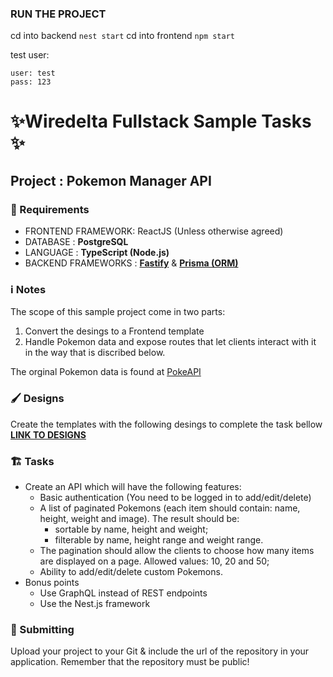 ### RUN THE PROJECT
cd into backend
`nest start`
cd into frontend
`npm start`

test user:
```
user: test
pass: 123
```

# ✨Wiredelta Fullstack Sample Tasks ✨
## Project : Pokemon Manager API

### 🚨 Requirements
- FRONTEND FRAMEWORK: ReactJS (Unless otherwise agreed)
- DATABASE : **PostgreSQL**
- LANGUAGE : **TypeScript (Node.js)**
- BACKEND FRAMEWORKS : **[Fastify](https://www.npmjs.com/package/fastify)** & **[Prisma (ORM)](https://www.prisma.io/)**

### ℹ️ Notes
The scope of this sample project come in two parts: 
1) Convert the desings to a Frontend template
2) Handle Pokemon data and expose routes that let clients interact with it in the way that is discribed below. 

The orginal Pokemon data is found at [PokeAPI](https://pokeapi.co/docs/v2)

### 🖌️ Designs
Create the templates with the following desings to complete the task bellow
**[LINK TO DESIGNS](https://xd.adobe.com/view/a378e86b-36b5-4514-a049-f60fa55b2563-f62b/)**

### 🏗️ Tasks
- Create an API which will have the following features:
  - Basic authentication (You need to be logged in to add/edit/delete)
  - A list of paginated Pokemons (each item should contain: name, height, weight and image). The result should be:
    - sortable by name, height and weight;
    - filterable by name, height range and weight range.
  - The pagination should allow the clients to choose how many items are displayed on a page. Allowed values: 10, 20 and 50;
  - Ability to add/edit/delete custom Pokemons.
- Bonus points
  - Use GraphQL instead of REST endpoints
  - Use the Nest.js framework
  
### 📨 Submitting
Upload your project to your Git & include the url of the repository in your application. Remember that the repository must be public!
